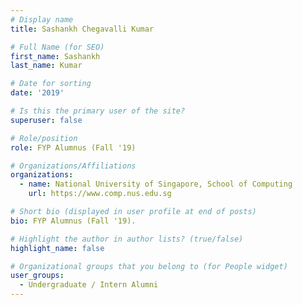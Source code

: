 ```yaml
---
# Display name
title: Sashankh Chegavalli Kumar

# Full Name (for SEO) 
first_name: Sashankh
last_name: Kumar

# Date for sorting
date: '2019'

# Is this the primary user of the site?
superuser: false

# Role/position
role: FYP Alumnus (Fall '19)

# Organizations/Affiliations
organizations:
  - name: National University of Singapore, School of Computing
    url: https://www.comp.nus.edu.sg

# Short bio (displayed in user profile at end of posts)
bio: FYP Alumnus (Fall '19). 

# Highlight the author in author lists? (true/false)
highlight_name: false

# Organizational groups that you belong to (for People widget)
user_groups:
  - Undergraduate / Intern Alumni
---
```

